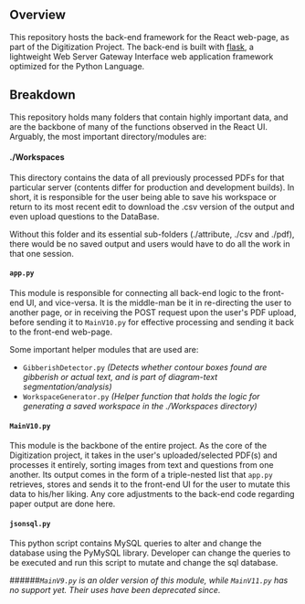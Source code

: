 ## Overview
This repository hosts the back-end framework for the React web-page, as part of the Digitization Project. The back-end 
is built with [flask](https://palletsprojects.com/p/flask/ "flask Home Page"), a lightweight Web Server Gateway 
Interface web application framework optimized for the Python Language.

## Breakdown
This repository holds many folders that contain highly important data, and are the backbone of many of the functions 
observed in the React UI. Arguably, the most important directory/modules are:

#### ./Workspaces
This directory contains the data of all previously processed PDFs for that particular server (contents differ for 
production and development builds). In short, it is responsible for the user being able to save his workspace or return 
to its most recent edit to download the .csv version of the output and even upload questions to the DataBase.

Without this folder and its essential sub-folders (./attribute, ./csv and ./pdf), there would be no saved output and 
users would have to do all the work in that one session.

#### `app.py`
This module is responsible for connecting all back-end logic to the front-end UI, and vice-versa. It is the middle-man 
be it in re-directing the user to another page, or in receiving the POST request upon the user's PDF upload, before 
sending it to `MainV10.py` for effective processing and sending it back to the front-end web-page.

Some important helper modules that are used are:
* `GibberishDetector.py` *(Detects whether contour boxes found are gibberish or actual text, and is part of diagram-text 
segmentation/analysis)*
* `WorkspaceGenerator.py` *(Helper function that holds the logic for generating a saved workspace in the ./Workspaces 
directory)*

#### `MainV10.py`
This module is the backbone of the entire project. As the core of the Digitization project, it takes in the user's 
uploaded/selected PDF(s) and processes it entirely, sorting images from text and questions from one another. Its output 
comes in the form of a triple-nested list that `app.py` retrieves, stores and sends it to the front-end UI for the user 
to mutate this data to his/her liking. Any core adjustments to the back-end code regarding paper output are done here.

#### `jsonsql.py`
This python script contains MySQL queries to alter and change the database using the PyMySQL library. Developer can change
the queries to be executed and run this script to mutate and change the sql database. 

######*`MainV9.py` is an older version of this module, while `MainV11.py` has no support yet. Their uses have been deprecated since.*
